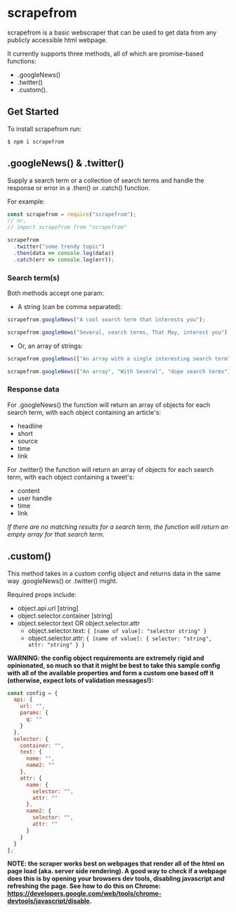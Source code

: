 # scrapefrom

scrapefrom is a basic webscraper that can be used to get data from any publicly accessible html webpage.

It currently supports three methods, all of which are promise-based functions:

- .googleNews()
- .twitter()
- .custom().

## Get Started

To install scrapefrom run:

```
$ npm i scrapefrom
```

## .googleNews() & .twitter()

Supply a search term or a collection of search terms and handle the response or error in a .then() or .catch() function.

For example:

```javascript
const scrapefrom = require("scrapefrom");
// or,
// import scrapefrom from "scrapefrom"

scrapefrom
  .twitter("some trendy topic")
  .then(data => console.log(data))
  .catch(err => console.log(err));
```

### Search term(s)

Both methods accept one param:

- A string (can be comma separated):

```javascript
scrapefrom.googleNews("A cool search term that interests you");
```

```javascript
scrapefrom.googleNews("Several, search terms, That May, interest you");
```

- Or, an array of strings:

```javascript
scrapefrom.googleNews(["An array with a single interesting search term"]);
```

```javascript
scrapefrom.googleNews(["An array", "With Several", "dope search terms"]);
```

### Response data

For .googleNews() the function will return an array of objects for each search term, with each object containing an article's:

- headline
- short
- source
- time
- link

For .twitter() the function will return an array of objects for each search term, with each object containing a tweet's:

- content
- user handle
- time
- link

_If there are no matching results for a search term, the function will return an empty array for that search term._

## .custom()

This method takes in a custom config object and returns data in the same way .googleNews() or .twitter() might.

Required props include:

- object.api.url [string]
- object.selector.container [string]
- object.selector.text OR object.selector.attr
  - object.selector.text: `{ [name of value]: "selector string" }`
  - object.selector.attr: `{ [name of value]: { selector: "string", attr: "string" } }`

**WARNING: the config object requirements are extremely rigid and opinionated, so much so that it might be best to take this sample config with all of the available properties and form a custom one based off it (otherwise, expect lots of validation messages!):**

```javascript
const config = {
  api: {
    url: "",
    params: {
      q: ""
    }
  },
  selector: {
    container: "",
    text: {
      name: "",
      name2: ""
    },
    attr: {
      name: {
        selector: "",
        attr: ""
      },
      name2: {
        selector: "",
        attr: ""
      }
    }
  }
};
```

**NOTE: the scraper works best on webpages that render all of the html on page load (aka. server side rendering). A good way to check if a webpage does this is by opening your browsers dev tools, disabling javascript and refreshing the page. See how to do this on Chrome: https://developers.google.com/web/tools/chrome-devtools/javascript/disable.**
